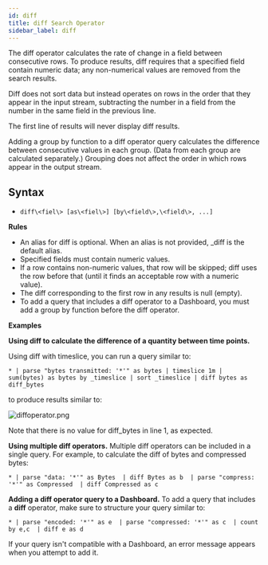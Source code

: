 ```yaml
---
id: diff
title: diff Search Operator
sidebar_label: diff
---
```




The diff operator calculates the rate of change in a field between consecutive rows. To produce results, diff requires that a specified field contain numeric data; any non-numerical values are removed from the search results.

Diff does not sort data but instead operates on rows in the order that they appear in the input stream, subtracting the number in a field from the number in the same field in the previous line.

The first line of results will never display diff results.

Adding a group by function to a diff operator query calculates the difference between consecutive values in each group. (Data from each group are calculated separately.) Grouping does not affect the order in which rows appear in the output stream.

## Syntax

* `diff\<fiel\> [as\<fiel\>] [by\<field\>,\<field\>, ...]`

**Rules**

* An alias for diff is optional. When an alias is not provided, _diff
    is the default alias.
* Specified fields must contain numeric values.
* If a row contains non-numeric values, that row will be
    skipped; diff uses the row before that (until it finds an acceptable
    row with a numeric value).
* The diff corresponding to the first row in any results is null
    (empty).
* To add a query that includes a diff operator to a Dashboard, you
    must add a group by function before the diff operator.

**Examples**

**Using diff to calculate the difference of a quantity between time
points.** 

Using diff with timeslice, you can run a query similar to:

`* | parse "bytes transmitted: '*'" as bytes | timeslice 1m | sum(bytes) as bytes by _timeslice | sort _timeslice | diff bytes as diff_bytes`

to produce results similar to:

![diffoperator.png](/img/search/searchquerylanguage/search-operators/diffoperator.png)

Note that there is no value for diff_bytes in line 1, as expected.

**Using multiple diff operators.** Multiple diff operators can be
included in a single query. For example, to calculate the diff of bytes
and compressed bytes:

`* | parse "data: '*'" as Bytes  | diff Bytes as b  | parse "compress: '*'" as Compressed  | diff Compressed as c`

**Adding a diff operator query to a Dashboard.** To add a query that
includes a **diff** operator, make sure to structure your query similar
to:

`* | parse "encoded: '*'" as e  | parse "compressed: '*'" as c  | count by e,c  | diff e as d`

If your query isn't compatible with a Dashboard, an error message
appears when you attempt to add it.
